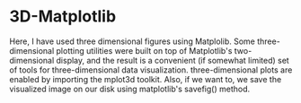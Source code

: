 # 3D-Matplotlib

Here, I have used three dimensional figures using Matplolib. Some three-dimensional plotting utilities were built on top of Matplotlib's two-dimensional display, and the result is a convenient (if somewhat limited) set of tools for three-dimensional data visualization. three-dimensional plots are enabled by importing the mplot3d toolkit.
Also, if we want to, we save the visualized image on our disk using matplotlib's savefig() method.
